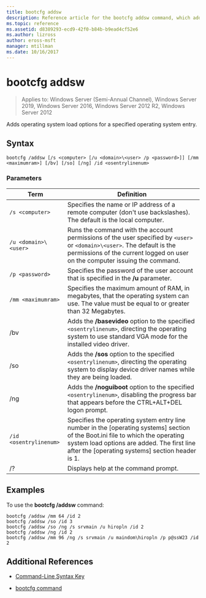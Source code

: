 ```yaml
---
title: bootcfg addsw
description: Reference article for the bootcfg addsw command, which adds operating system load options for a specified operating system entry.
ms.topic: reference
ms.assetid: d8389293-ecd9-42f0-b84b-b9ead4cf52e6
ms.author: lizross
author: eross-msft
manager: mtillman
ms.date: 10/16/2017
---
```

# bootcfg addsw

> Applies to: Windows Server (Semi-Annual Channel), Windows Server 2019, Windows Server 2016, Windows Server 2012 R2, Windows Server 2012

Adds operating system load options for a specified operating system entry.

## Syntax

```
bootcfg /addsw [/s <computer> [/u <domain>\<user> /p <password>]] [/mm <maximumram>] [/bv] [/so] [/ng] /id <osentrylinenum>
```

### Parameters

| Term | Definition |
| ---- | ---------- |
| `/s <computer>` | Specifies the name or IP address of a remote computer (don't use backslashes). The default is the local computer. |
| `/u <domain>\<user>`  | Runs the command with the account permissions of the user specified by `<user>` or `<domain>\<user>`. The default is the permissions of the current logged on user on the computer issuing the command. |
| `/p <password>` | Specifies the password of the user account that is specified in the **/u** parameter. |
| `/mm <maximumram>` | Specifies the maximum amount of RAM, in megabytes, that the operating system can use. The value must be equal to or greater than 32 Megabytes. |
| /bv | Adds the **/basevideo** option to the specified `<osentrylinenum>`, directing the operating system to use standard VGA mode for the installed video driver. |
| /so | Adds the **/sos** option to the specified `<osentrylinenum>`, directing the operating system to display device driver names while they are being loaded. |
| /ng | Adds the **/noguiboot** option to the specified `<osentrylinenum>`, disabling the progress bar that appears before the CTRL+ALT+DEL logon prompt. |
| `/id <osentrylinenum>` | Specifies the operating system entry line number in the [operating systems] section of the Boot.ini file to which the operating system load options are added. The first line after the [operating systems] section header is 1. |
| /? | Displays help at the command prompt. |

## Examples

To use the **bootcfg /addsw** command:

```
bootcfg /addsw /mm 64 /id 2
bootcfg /addsw /so /id 3
bootcfg /addsw /so /ng /s srvmain /u hiropln /id 2
bootcfg /addsw /ng /id 2
bootcfg /addsw /mm 96 /ng /s srvmain /u maindom\hiropln /p p@ssW23 /id 2
```

## Additional References

- [Command-Line Syntax Key](command-line-syntax-key.md)

- [bootcfg command](bootcfg.md)
